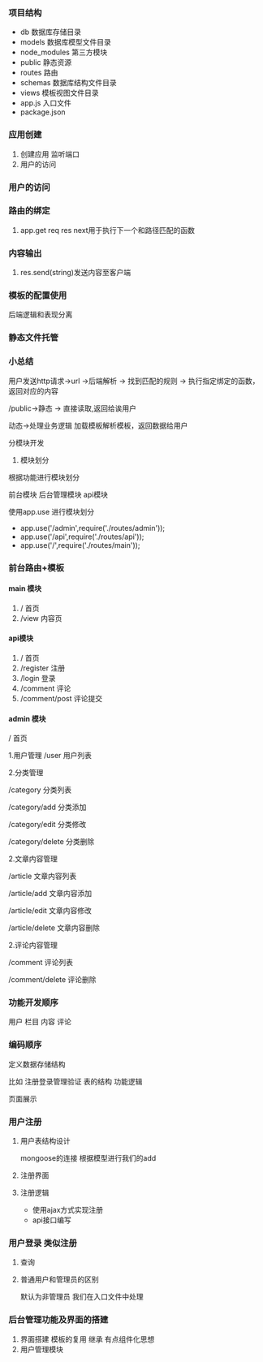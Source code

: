 ### 项目结构
* db    数据库存储目录
* models    数据库模型文件目录
* node_modules 第三方模块
* public 静态资源
* routes 路由
* schemas 数据库结构文件目录
* views 模板视图文件目录
* app.js 入口文件
* package.json



### 应用创建
1. 创建应用 监听端口
2. 用户的访问

### 用户的访问
### 路由的绑定
1. app.get  req res next用于执行下一个和路径匹配的函数

### 内容输出
1. res.send(string)发送内容至客户端

### 模板的配置使用

后端逻辑和表现分离

### 静态文件托管

### 小总结

用户发送http请求->url ->后端解析 -> 找到匹配的规则 -> 执行指定绑定的函数，返回对应的内容

/public->静态 -> 直接读取,返回给诶用户

动态->处理业务逻辑  加载模板解析模板，返回数据给用户

分模块开发

1. 模块划分

 根据功能进行模块划分

 前台模块   后台管理模块  api模块

 使用app.use 进行模块划分

 * app.use('/admin',require('./routes/admin'));
 * app.use('/api',require('./routes/api'));
 * app.use('/',require('./routes/main'));

### 前台路由+模板

#### main 模块
1. /  首页
2. /view  内容页

#### api模块
1. / 首页
2. /register 注册
3. /login  登录
4. /comment  评论
5. /comment/post 评论提交

#### admin 模块
 / 首页

1.用户管理
/user  用户列表

2.分类管理

/category   分类列表

/category/add   分类添加

/category/edit     分类修改

/category/delete    分类删除



2.文章内容管理

/article   文章内容列表

/article/add   文章内容添加

/article/edit     文章内容修改

/article/delete    文章内容删除

2.评论内容管理

/comment   评论列表

/comment/delete   评论删除

### 功能开发顺序

用户 栏目  内容   评论

### 编码顺序

定义数据存储结构

比如  注册登录管理验证 表的结构
功能逻辑

页面展示

### 用户注册

1. 用户表结构设计

    mongoose的连接 根据模型进行我们的add

2. 注册界面


3. 注册逻辑

    * 使用ajax方式实现注册
    * api接口编写

### 用户登录 类似注册

 1. 查询
 2. 普通用户和管理员的区别

    默认为非管理员  我们在入口文件中处理

### 后台管理功能及界面的搭建
1. 界面搭建  模板的复用   继承  有点组件化思想
2. 用户管理模块